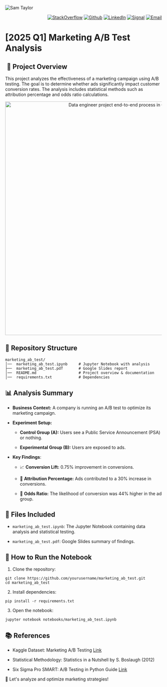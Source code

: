 ![Sam Taylor](https://user-images.githubusercontent.com/105542266/168467543-3057e37f-781f-445d-b953-88624c438755.png)

<p align="right"> <a 
href="https://stackoverflow.com/users/18680621/sam-taylor" target="_blank"><img alt="StackOverflow" 
src="https://stackoverflow-badge.vercel.app/?userID=18680621" /></a> <a 
href="https://github.com/SamTaylor92" target="_blank"><img alt="Github" 
src="https://img.shields.io/badge/GitHub-181717.svg?style=for-the-badge&logo=GitHub&logoColor=white" /></a> <a 
href="https://www.linkedin.com/in/samjamest" target="_blank"><img alt="LinkedIn" 
src="https://img.shields.io/badge/LinkedIn-0A66C2.svg?style=for-the-badge&logo=LinkedIn&logoColor=white" /></a> <a 
href="https://signal.group/#CjQKIO50NLkjJmSisbgDD4OhRj5lHG7X-SJTOl-Dn8Fkc4FpEhCYdnCVL1ok4DlVNntY3mGe" target="_blank"><img alt="Signal" src="https://img.shields.io/badge/Signal-3A76F0.svg?style=for-the-badge&logo=Signal&logoColor=white"/></a> <a 
href="mailto:samtaylor92@live.co.uk" target="_blank"><img alt="Email" src="https://img.shields.io/badge/Gmail-D14836?style=for-the-badge&logo=gmail&logoColor=white" /></a>
</p>
<p align="right">

<h1> [2025 Q1] Marketing A/B Test Analysis </h1>

<h2> 📌 Project Overview </h2>

This project analyzes the effectiveness of a marketing campaign using A/B testing. The goal is to determine whether ads significantly impact customer conversion rates. The analysis includes statistical methods such as attribution percentage and odds ratio calculations.


<p align="center">
<img width="748" alt="Data engineer project end-to-end process in GIF form" src="https://github.com/user-attachments/assets/aa0ac2db-e2e8-4b16-8ef5-be2fe3002ec2">
</p>


<h2> 📂 Repository Structure </h2>

```
marketing_ab_test/
│──  marketing_ab_test.ipynb     # Jupyter Notebook with analysis      
├──  marketing_ab_test.pdf       # Google Slides report
│──  README.md                   # Project overview & documentation
│──  requirements.txt            # Dependencies
```

<h2> 📊 Analysis Summary </h2>

- **Business Context:** A company is running an A/B test to optimize its marketing campaign.

- **Experiment Setup:**

  - **Control Group (A):** Users see a Public Service Announcement (PSA) or nothing.

  - **Experimental Group (B):** Users are exposed to ads.

- **Key Findings**:

  - 📈 **Conversion Lift:** 0.75% improvement in conversions.

  - 🎯 **Attribution Percentage:** Ads contributed to a 30% increase in conversions.

  - 🔄 **Odds Ratio:** The likelihood of conversion was 44% higher in the ad group.

<h2> 📜 Files Included </h2>

- `marketing_ab_test.ipynb`: The Jupyter Notebook containing data analysis and statistical testing.

- `marketing_ab_test.pdf`: Google Slides summary of findings.

<h2> 📌 How to Run the Notebook </h2>

1. Clone the repository:
```
git clone https://github.com/yourusername/marketing_ab_test.git
cd marketing_ab_test
```

2. Install dependencies:
```
pip install -r requirements.txt
```

3. Open the notebook:
```
jupyter notebook notebooks/marketing_ab_test.ipynb
```

<h2> 📚 References </h2>

- Kaggle Dataset: Marketing A/B Testing [Link](https://www.kaggle.com/datasets/faviovaz/marketing-ab-testing/data)

- Statistical Methodology: Statistics in a Nutshell by S. Boslaugh (2012)

- Six Sigma Pro SMART: A/B Testing in Python Guide [Link](https://www.youtube.com/watch?v=AQC7b68H7LU)

🚀 Let's analyze and optimize marketing strategies!
